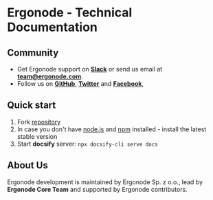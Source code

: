 # Ergonode - Technical Documentation

## Community

* Get Ergonode support on [**Slack**][slack] or send us email at **team@ergonode.com**.
* Follow us on [**GitHub**][github], [**Twitter**][tw] and [**Facebook**][fb],

## Quick start

1. Fork [repository][docs]
2. In case you don't have [node.js][node] and [npm][npm] installed - install the latest stable version
3. Start **docsify** server:
   `npx docsify-cli serve docs`


## About Us

Ergonode development is maintained by Ergonode Sp. z o.o., lead by **Ergonode Core Team** and supported by Ergonode contributors.

[npm]: https://www.npmjs.com/get-npm
[node]: https://nodejs.org/en/download/
[docs]: https://github.com/ergonode/docs
[github]: https://github.com/ergonode
[tw]: https://twitter.com/ergonode
[fb]: https://www.facebook.com/ergonode
[slack]: https://join.slack.com/t/ergonode-community/shared_invite/zt-ibppxnyc-4Ykac1Gh64Qkk5SWy3sg3w
